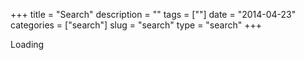 +++
title = "Search"
description = ""
tags = [""]
date = "2014-04-23"
categories = ["search"]
slug = "search"
type = "search"
+++

<div id="cse" style="width: 100%;">Loading</div>
